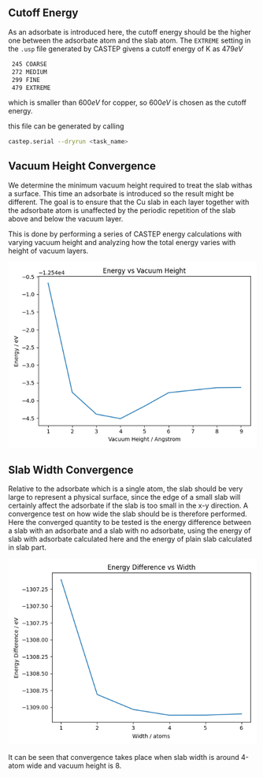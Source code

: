 ## Cutoff Energy

As an adsorbate is introduced here, the cutoff energy should be the higher one between the adsorbate atom and the slab atom.
The `EXTREME` setting in the `.usp` file generated by
CASTEP givens a cutoff energy of K as $479 eV$

```
 245 COARSE
 272 MEDIUM
 299 FINE
 479 EXTREME
```

which is smaller than $600 eV$ for copper, so $600 eV$ is chosen as the cutoff energy.

this file can be generated by calling

```bash
castep.serial --dryrun <task_name>
```

## Vacuum Height Convergence

We determine the minimum vacuum height required to treat the slab withas a surface. This time an adsorbate is introduced so the result might be different. The goal is to ensure that the Cu slab in each layer together with the adsorbate atom is unaffected by the periodic repetition of the slab above and below the vacuum layer.

This is done by performing a series of CASTEP energy calculations with varying vacuum height and analyzing how the total energy varies with height of vacuum layers.

![](figures/energy_against_vacuum_height.png)

## Slab Width Convergence

Relative to the adsorbate which is a single atom, the slab should be very large to represent a physical surface, since the edge of a small slab will certainly affect the adsorbate if the slab is too small in the x-y direction. A convergence test on how wide the slab should be is therefore performed. Here the converged quantity to be tested is the energy difference between a slab with an adsorbate and a slab with no adsorbate, using the energy of slab with adsorbate calculated here and the energy of plain slab calculated in slab part.

![](figures/energy_against_slab_width.png)

It can be seen that convergence takes place when slab width is around 4-atom wide and vacuum height is 8.
